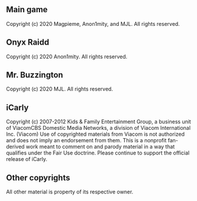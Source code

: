 Main game
---------------------
Copyright (c) 2020 Magpieme, Anon1mity, and MJL. All rights reserved.

Onyx Raidd
---------------------
Copyright (c) 2020 Anon1mity. All rights reserved.

Mr. Buzzington
---------------------
Copyright (c) 2020 MJL. All rights reserved.

iCarly
---------------------
Copyright (c) 2007-2012 Kids & Family Entertainment Group, a business unit of ViacomCBS Domestic Media Networks, a division of Viacom International Inc. (Viacom)
Use of copyrighted materials from Viacom is not authorized and does not imply an endorsement from them. This is a nonprofit fan-derived work meant to comment on and parody material in a way that qualifies under the Fair Use doctrine.
Please continue to support the official release of iCarly.

Other copyrights
---------------------
All other material is property of its respective owner.